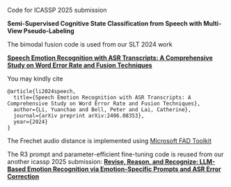 Code for ICASSP 2025 submission

**Semi-Supervised Cognitive State Classification from Speech with Multi-View Pseudo-Labeling**

The bimodal fusion code is used from our SLT 2024 work

[**Speech Emotion Recognition with ASR Transcripts: A Comprehensive Study on Word Error Rate and Fusion Techniques**](https://github.com/yc-li20/SER-on-WER-and-Fusion)

You may kindly cite

```
@article{li2024speech,
  title={Speech Emotion Recognition with ASR Transcripts: A Comprehensive Study on Word Error Rate and Fusion Techniques},
  author={Li, Yuanchao and Bell, Peter and Lai, Catherine},
  journal={arXiv preprint arXiv:2406.08353},
  year={2024}
}
```

The Frechet audio distance is implemented using [Microsoft FAD Toolkit](https://github.com/microsoft/fadtk)

The R3 prompt and parameter-efficient fine-tuning code is reused from our another icassp 2025 submission:
[**Revise, Reason, and Recognize: LLM-Based Emotion Recognition via Emotion-Specific Prompts and ASR Error Correction**](https://github.com/yc-li20/Emotion-Prompt)
